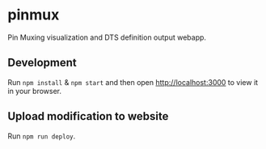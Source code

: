 # pinmux

Pin Muxing visualization and DTS definition output webapp.

## Development

Run `npm install` & `npm start` and then open [http://localhost:3000](http://localhost:3000)
to view it in your browser.

## Upload modification to website

Run `npm run deploy`.
